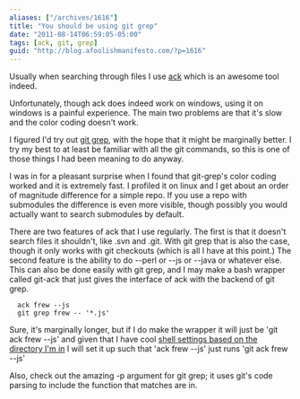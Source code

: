 ```yaml
---
aliases: ["/archives/1616"]
title: "You should be using git grep"
date: "2011-08-14T06:59:05-05:00"
tags: [ack, git, grep]
guid: "http://blog.afoolishmanifesto.com/?p=1616"
---
```

Usually when searching through files I use [ack](http://betterthangrep.com/)
which is an awesome tool indeed.

Unfortunately, though ack does indeed work on windows, using it on windows is a
painful experience. The main two problems are that it's slow and the color
coding doesn't work.

I figured I'd try out [git
grep](https://www.kernel.org/pub/software/scm/git/docs/git-grep.html), with the
hope that it might be marginally better. I try my best to at least be familiar
with all the git commands, so this is one of those things I had been meaning to
do anyway.

I was in for a pleasant surprise when I found that git-grep's color coding
worked and it is extremely fast. I profiled it on linux and I get about an order
of magnitude difference for a simple repo. If you use a repo with submodules the
difference is even more visible, though possibly you would actually want to
search submodules by default.

There are two features of ack that I use regularly. The first is that it doesn't
search files it shouldn't, like .svn and .git. With git grep that is also the
case, though it only works with git checkouts (which is all I have at this
point.) The second feature is the ability to do --perl or --js or --java or
whatever else. This can also be done easily with git grep, and I may make a bash
wrapper called git-ack that just gives the interface of ack with the backend of
git grep.

      ack frew --js
      git grep frew -- '*.js'

Sure, it's marginally longer, but if I do make the wrapper it will just be 'git
ack frew --js' and given that I have cool [shell settings based on the directory
I'm in](https://github.com/cxreg/smartcd) I will set it up such that 'ack frew
--js' just runs 'git ack frew --js'

Also, check out the amazing -p argument for git grep; it uses git's code parsing
to include the function that matches are in.
